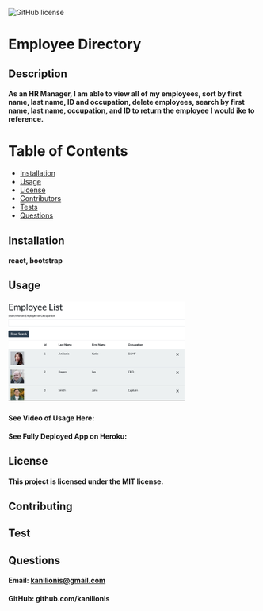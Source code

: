 
  
  ![GitHub license](https://img.shields.io/badge/License-MIT-blue.svg)
  
  # Employee Directory
  ## Description
  #### As an HR Manager, I am able to view all of my employees, sort by first name, last name, ID and occupation, delete employees, search by first name, last name, occupation, and ID to return the employee I would ike to reference.
  # Table of Contents
   * [Installation](#installation)
   * [Usage](#usage)
   * [License](#license)
   * [Contributors](#contributors)
   * [Tests](#tests)
   * [Questions](#questions)
  ## Installation
  #### react, bootstrap
  ## Usage
  ####  
  <img src="./reactEmpList.png" height="200">
  
  ###

  #### See Video of Usage Here:
  
  #### See Fully Deployed App on Heroku:
  
  ## License
  #### This project is licensed under the MIT license.
  ## Contributing
  #### 
  ## Test
  #### 
  ## Questions
  #### Email: <a>kanilionis@gmail.com</a>
  #### GitHub: <a>github.com/kanilionis</a>
  